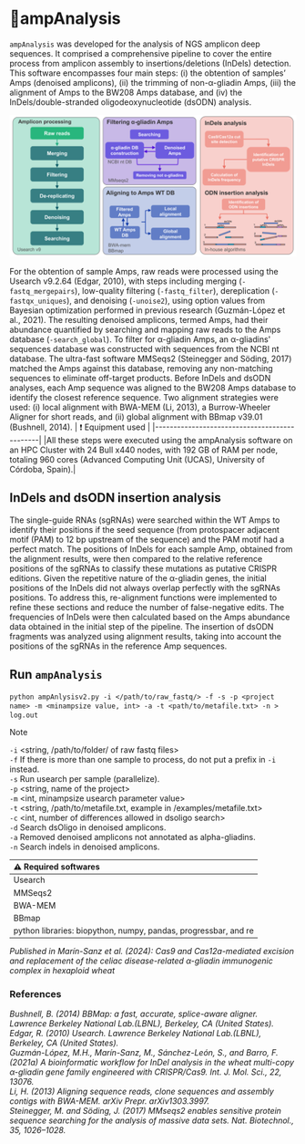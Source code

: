 # 🚀**ampAnalysis**

`ampAnalysis` was developed for the analysis of NGS amplicon deep sequences. It comprised a comprehensive pipeline to cover the entire process from amplicon assembly to insertions/deletions (InDels) detection. This software encompasses four main steps: (i) the obtention of samples’ Amps (denoised amplicons), (ii) the trimming of non-α-gliadin Amps, (iii) the alignment of Amps to the BW208 Amps database, and (iv) the InDels/double-stranded oligodeoxynucleotide (dsODN) analysis.

![ampAnalysis pipeline](https://github.com/MiriamMarinS/ampAnalysis/blob/main/images/Pipeline.png)

For the obtention of sample Amps, raw reads were processed using the Usearch v9.2.64 (Edgar, 2010), with steps including merging (`-fastq_mergepairs`), low-quality filtering (`-fastq_filter`), dereplication (`-fastqx_uniques`), and denoising (`-unoise2`), using option values from Bayesian optimization performed in previous research (Guzmán-López et al., 2021). The resulting denoised amplicons, termed Amps, had their abundance quantified by searching and mapping raw reads to the Amps database (`-search_global`). To filter for α-gliadin Amps, an α-gliadins' sequences database was constructed with sequences from the NCBI nt database. The ultra-fast software MMSeqs2 (Steinegger and Söding, 2017) matched the Amps against this database, removing any non-matching sequences to eliminate off-target products.
Before InDels and dsODN analyses, each Amp sequence was aligned to the BW208 Amps database to identify the closest reference sequence. Two alignment strategies were used: (i) local alignment with BWA-MEM (Li, 2013), a Burrow-Wheeler Aligner for short reads, and (ii) global alignment with BBmap v39.01 (Bushnell, 2014).
| :exclamation:  Equipment used   |
|----------------------------------------------|
|All these steps were executed using the ampAnalysis software on an HPC Cluster with 24 Bull x440 nodes, with 192 GB of RAM per node, totaling 960 cores (Advanced Computing Unit (UCAS), University of Córdoba, Spain).|

## **InDels and dsODN insertion analysis**
The single-guide RNAs (sgRNAs) were searched within the WT Amps to identify their positions if the seed sequence (from protospacer adjacent motif (PAM) to 12 bp upstream of the sequence) and the PAM motif had a perfect match. The positions of InDels for each sample Amp, obtained from the alignment results, were then compared to the relative reference positions of the sgRNAs to classify these mutations as putative CRISPR editions. Given the repetitive nature of the α-gliadin genes, the initial positions of the InDels did not always overlap perfectly with the sgRNAs positions. To address this, re-alignment functions were implemented to refine these sections and reduce the number of false-negative edits. The frequencies of InDels were then calculated based on the Amps abundance data obtained in the initial step of the pipeline. The insertion of dsODN fragments was analyzed using alignment results, taking into account the positions of the sgRNAs in the reference Amp sequences.

## **Run `ampAnalysis`**
```
python ampAnlysisv2.py -i </path/to/raw_fastq/> -f -s -p <project name> -m <minampsize value, int> -a -t <path/to/metafile.txt> -n > log.out
```
> [!NOTE]  
> `-i` <string, /path/to/folder/ of raw fastq files> \
> `-f` If there is more than one sample to process, do not put a prefix in `-i` instead. \
> `-s` Run usearch per sample (parallelize). \
> `-p` <string, name of the project> \
> `-m` <int, minampsize usearch parameter value> \
> `-t` <string, /path/to/metafile.txt, example in /examples/metafile.txt> \
> `-c` <int, number of differences allowed in dsoligo search> \
> `-d` Search dsOligo in denoised amplicons. \
> `-a` Removed denoised amplicons not annotated as alpha-gliadins. \
> `-n` Search indels in denoised amplicons.

| :warning: Required softwares           |
|:----------------------------|
| Usearch     |
| MMSeqs2 |
| BWA-MEM |
| BBmap |
| python libraries: biopython, numpy, pandas, progressbar, and re |

*Published in Marín-Sanz et al. (2024): Cas9 and Cas12a-mediated excision and replacement of the celiac disease-related α-gliadin immunogenic complex in hexaploid wheat*

### **References**
*Bushnell, B. (2014) BBMap: a fast, accurate, splice-aware aligner. Lawrence Berkeley National Lab.(LBNL), Berkeley, CA (United States).* \
*Edgar, R. (2010) Usearch. Lawrence Berkeley National Lab.(LBNL), Berkeley, CA (United States).* \
*Guzmán-López, M.H., Marín-Sanz, M., Sánchez-León, S., and Barro, F. (2021a) A bioinformatic workflow for InDel analysis in the wheat multi-copy α-gliadin gene family engineered with CRISPR/Cas9. Int. J. Mol. Sci., 22, 13076.* \
*Li, H. (2013) Aligning sequence reads, clone sequences and assembly contigs with BWA-MEM. arXiv Prepr. arXiv1303.3997.* \
*Steinegger, M. and Söding, J. (2017) MMseqs2 enables sensitive protein sequence searching for the analysis of massive data sets. Nat. Biotechnol., 35, 1026–1028.*

